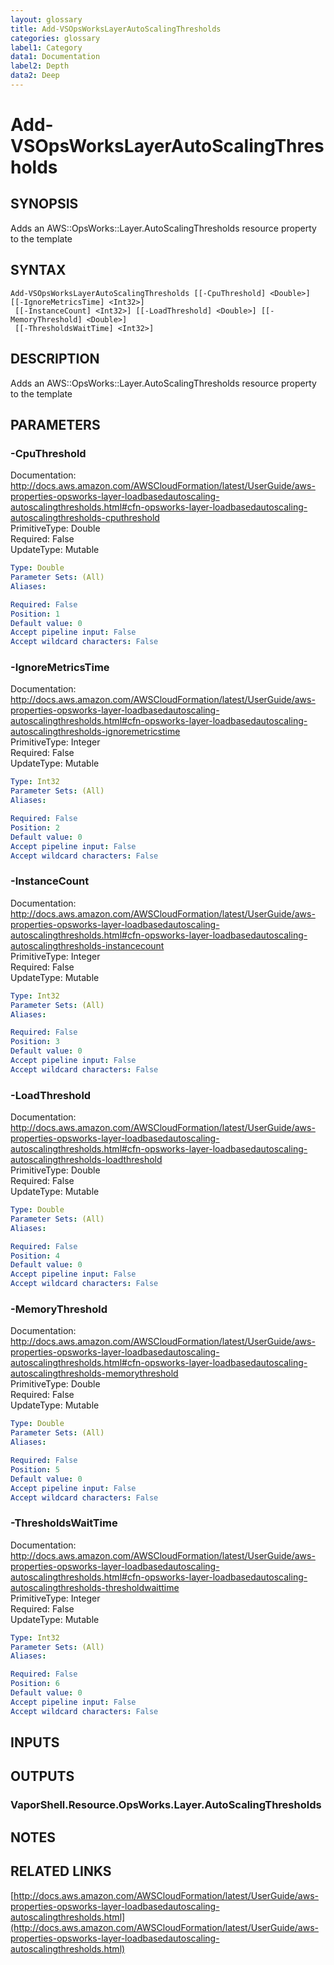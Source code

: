 ```yaml
---
layout: glossary
title: Add-VSOpsWorksLayerAutoScalingThresholds
categories: glossary
label1: Category
data1: Documentation
label2: Depth
data2: Deep
---
```


# Add-VSOpsWorksLayerAutoScalingThresholds

## SYNOPSIS
Adds an AWS::OpsWorks::Layer.AutoScalingThresholds resource property to the template

## SYNTAX

```
Add-VSOpsWorksLayerAutoScalingThresholds [[-CpuThreshold] <Double>] [[-IgnoreMetricsTime] <Int32>]
 [[-InstanceCount] <Int32>] [[-LoadThreshold] <Double>] [[-MemoryThreshold] <Double>]
 [[-ThresholdsWaitTime] <Int32>]
```

## DESCRIPTION
Adds an AWS::OpsWorks::Layer.AutoScalingThresholds resource property to the template

## PARAMETERS

### -CpuThreshold
Documentation: http://docs.aws.amazon.com/AWSCloudFormation/latest/UserGuide/aws-properties-opsworks-layer-loadbasedautoscaling-autoscalingthresholds.html#cfn-opsworks-layer-loadbasedautoscaling-autoscalingthresholds-cputhreshold    
PrimitiveType: Double    
Required: False    
UpdateType: Mutable

```yaml
Type: Double
Parameter Sets: (All)
Aliases: 

Required: False
Position: 1
Default value: 0
Accept pipeline input: False
Accept wildcard characters: False
```

### -IgnoreMetricsTime
Documentation: http://docs.aws.amazon.com/AWSCloudFormation/latest/UserGuide/aws-properties-opsworks-layer-loadbasedautoscaling-autoscalingthresholds.html#cfn-opsworks-layer-loadbasedautoscaling-autoscalingthresholds-ignoremetricstime    
PrimitiveType: Integer    
Required: False    
UpdateType: Mutable

```yaml
Type: Int32
Parameter Sets: (All)
Aliases: 

Required: False
Position: 2
Default value: 0
Accept pipeline input: False
Accept wildcard characters: False
```

### -InstanceCount
Documentation: http://docs.aws.amazon.com/AWSCloudFormation/latest/UserGuide/aws-properties-opsworks-layer-loadbasedautoscaling-autoscalingthresholds.html#cfn-opsworks-layer-loadbasedautoscaling-autoscalingthresholds-instancecount    
PrimitiveType: Integer    
Required: False    
UpdateType: Mutable

```yaml
Type: Int32
Parameter Sets: (All)
Aliases: 

Required: False
Position: 3
Default value: 0
Accept pipeline input: False
Accept wildcard characters: False
```

### -LoadThreshold
Documentation: http://docs.aws.amazon.com/AWSCloudFormation/latest/UserGuide/aws-properties-opsworks-layer-loadbasedautoscaling-autoscalingthresholds.html#cfn-opsworks-layer-loadbasedautoscaling-autoscalingthresholds-loadthreshold    
PrimitiveType: Double    
Required: False    
UpdateType: Mutable

```yaml
Type: Double
Parameter Sets: (All)
Aliases: 

Required: False
Position: 4
Default value: 0
Accept pipeline input: False
Accept wildcard characters: False
```

### -MemoryThreshold
Documentation: http://docs.aws.amazon.com/AWSCloudFormation/latest/UserGuide/aws-properties-opsworks-layer-loadbasedautoscaling-autoscalingthresholds.html#cfn-opsworks-layer-loadbasedautoscaling-autoscalingthresholds-memorythreshold    
PrimitiveType: Double    
Required: False    
UpdateType: Mutable

```yaml
Type: Double
Parameter Sets: (All)
Aliases: 

Required: False
Position: 5
Default value: 0
Accept pipeline input: False
Accept wildcard characters: False
```

### -ThresholdsWaitTime
Documentation: http://docs.aws.amazon.com/AWSCloudFormation/latest/UserGuide/aws-properties-opsworks-layer-loadbasedautoscaling-autoscalingthresholds.html#cfn-opsworks-layer-loadbasedautoscaling-autoscalingthresholds-thresholdwaittime    
PrimitiveType: Integer    
Required: False    
UpdateType: Mutable

```yaml
Type: Int32
Parameter Sets: (All)
Aliases: 

Required: False
Position: 6
Default value: 0
Accept pipeline input: False
Accept wildcard characters: False
```

## INPUTS

## OUTPUTS

### VaporShell.Resource.OpsWorks.Layer.AutoScalingThresholds

## NOTES

## RELATED LINKS

[http://docs.aws.amazon.com/AWSCloudFormation/latest/UserGuide/aws-properties-opsworks-layer-loadbasedautoscaling-autoscalingthresholds.html](http://docs.aws.amazon.com/AWSCloudFormation/latest/UserGuide/aws-properties-opsworks-layer-loadbasedautoscaling-autoscalingthresholds.html)

